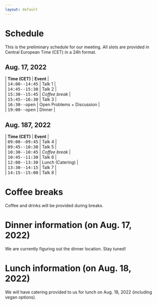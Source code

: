 ```yaml
---
layout: default
---
```


# Schedule

This is the preliminary schedule for our meeting. All slots are provided
in Central European Time (CET) in a 24h format. 

## Aug. 17, 2022

| **Time (CET)**                                            | **Event**       |    
| <span style="font-family: monospace;">14:00--14:45</span> | Talk 1          |    
| <span style="font-family: monospace;">14:45--15:30</span> | Talk 2          |    
| <span style="font-family: monospace;">15:30--15:45</span> | *Coffee break*  |    
| <span style="font-family: monospace;">15:45--16:30</span> | Talk 3          |    
| <span style="font-family: monospace;">16:30--open</span>  | Open Problems + Discussion |    
| <span style="font-family: monospace;">19:00--open</span>  | Dinner          |    


## Aug. 187, 2022

| **Time (CET)**                                            | **Event**        |    
| <span style="font-family: monospace;">09:00--09:45</span> | Talk 4           |    
| <span style="font-family: monospace;">09:45--10:30</span> | Talk 5           |    
| <span style="font-family: monospace;">10:30--10:45</span> | *Coffee break*   |    
| <span style="font-family: monospace;">10:45--11:30</span> | Talk 6           |    
| <span style="font-family: monospace;">12:00--13:30</span>  | Lunch (Catering) |    
| <span style="font-family: monospace;">13:30--14:15</span>  | Talk 7           |    
| <span style="font-family: monospace;">14:15--15:00</span>  | Talk 8           |    


# Coffee breaks

Coffee and drinks will be provided during breaks.

# Dinner information (on Aug. 17, 2022)

We are currently figuring out the dinner location. Stay tuned!

# Lunch information (on Aug. 18, 2022)

We will have catering provided to us for lunch on Aug. 18, 2022 (including vegan options).